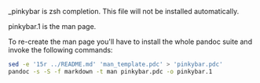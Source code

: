\_pinkybar is zsh completion. This file will not be installed automatically.

pinkybar.1 is the man page.

To re-create the man page you'll have to install the whole pandoc suite and invoke the following commands:

```bash
sed -e '15r ../README.md' 'man_template.pdc' > 'pinkybar.pdc'
pandoc -s -S -f markdown -t man pinkybar.pdc -o pinkybar.1
```
